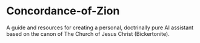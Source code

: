 # Concordance-of-Zion
A guide and resources for creating a personal, doctrinally pure AI assistant based on the canon of The Church of Jesus Christ (Bickertonite).
